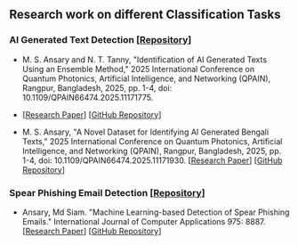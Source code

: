 ## Research work on different Classification Tasks

### AI Generated Text Detection [[Repository](https://github.com/MdSiamAnsary/ClassificationTasks/tree/main/AI%20Generated%20Text%20Detection/)]
- M. S. Ansary and N. T. Tanny, "Identification of AI Generated Texts Using an Ensemble Method," 2025 International Conference on Quantum Photonics, Artificial Intelligence, and Networking (QPAIN), Rangpur, Bangladesh, 2025, pp. 1-4, doi: 10.1109/QPAIN66474.2025.11171775.
- [[Research Paper](https://ieeexplore.ieee.org/document/11171775)]
[[GitHub Repository](https://github.com/MdSiamAnsary/ClassificationTasks/tree/main/AI%20Generated%20Text%20Detection/)]

- M. S. Ansary, "A Novel Dataset for Identifying AI Generated Bengali Texts," 2025 International Conference on Quantum Photonics, Artificial Intelligence, and Networking (QPAIN), Rangpur, Bangladesh, 2025, pp. 1-4, doi: 10.1109/QPAIN66474.2025.11171930.
[[Research Paper](https://ieeexplore.ieee.org/document/11171930)]
[[GitHub Repository](https://github.com/MdSiamAnsary/ClassificationTasks/tree/main/AI%20Generated%20Text%20Detection/)]

### Spear Phishing Email Detection [[Repository](https://github.com/MdSiamAnsary/ClassificationTasks/tree/main/Spear%20Phishing%20Email%20Detection/)]
- Ansary, Md Siam. "Machine Learning-based Detection of Spear Phishing Emails." International Journal of Computer Applications 975: 8887.
[[Research Paper](https://www.ijcaonline.org/archives/volume187/number24/machine-learning-based-detection-of-spear-phishing-emails/)]
[[GitHub Repository](https://github.com/MdSiamAnsary/ClassificationTasks/tree/main/Spear%20Phishing%20Email%20Detection/Machine%20Learning%20Based%20Detection%20of%20Spear%20Phishing%20Emails)]


 
